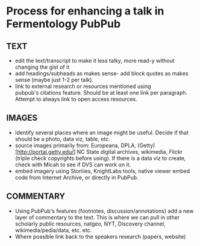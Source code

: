 Process for enhancing a talk in Fermentology PubPub
===

TEXT
---
- edit the text/transcript to make it less talky, more read-y without changing the gist of it
- add headings/subheads as makes sense- add block quotes as makes sense (maybe just 1-2 per talk). 
- link to external research or resources mentioned using pubpub's citations feature. Should be at least one link per paragraph. Attempt to always link to open access resources. 

IMAGES
---
- identify several places where an image might be useful. Decide if that should be a photo, data viz, table, etc.
- source images primarily from: Europeana, DPLA, (Getty)[http://portal.getty.edu/] NC State digital archives, wikimedia, Flickr (triple check copyrights before using). If there is a data viz to create, check with Micah to see if DVS can work on it. 
- embed imagery using Storiiies, KnightLabs tools, native viewer embed code from Internet Archive, or directly in PubPub.

COMMENTARY
---
- Using PubPub's features (footnotes, discussion/annotations) add a new layer of commentary to the text. This is where we can pull in other scholarly public resources, natgeo, NYT, Discovery channel, wikimedia/pedia/data, etc. etc.
- Where possible link back to the speakers research (papers, website)

